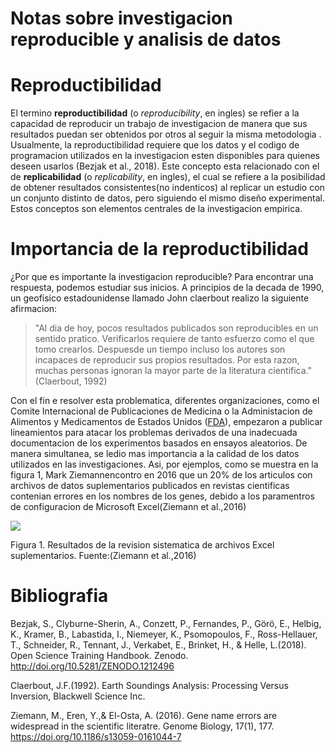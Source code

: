 # Notas sobre investigacion reproducible y analisis de datos
# Reproductibilidad

El termino __reproductibilidad__ (o _reproducibility_, en ingles) se refier a la capacidad de reproducir un trabajo de investigacion de manera que sus resultados puedan ser obtenidos por otros al seguir la misma metodologia .
Usualmente, la reproductibilidad requiere que los datos y el codigo de programacion utilizados en la investigacion esten disponibles para quienes deseen usarlos (Bezjak et al., 2018). Este concepto esta relacionado con el de __replicabilidad__ (o _replicability_, en ingles), el cual se refiere a la posibilidad de obtener resultados consistentes(no indenticos) al replicar un estudio con un conjunto distinto de datos, pero siguiendo el mismo diseño experimental. Estos conceptos son elementos centrales de la investigacion empirica.

# Importancia de la reproductibilidad 

¿Por que es importante la investigacion reproducible? Para encontrar una respuesta, podemos estudiar sus inicios. A principios de la decada de 1990, un geofisico estadounidense llamado John claerbout realizo la siguiente afirmacion:

>"Al dia de hoy, pocos resultados publicados son reproducibles en un sentido pratico. Verificarlos requiere de tanto
> esfuerzo como el que tomo crearlos. Despuesde un tiempo incluso los autores son incapaces de reproducir sus
> propios resultados. Por esta razon, muchas personas ignoran la mayor parte de la literatura cientifica."(Claerbout,
> 1992)

Con el fin e resolver esta problematica, diferentes organizaciones, como el Comite Internacional de Publicaciones de Medicina o la Administacion de Alimentos y Medicamentos de Estados Unidos ([FDA]( https://www.fda.gov/)), empezaron a publicar lineamientos para atacar los problemas derivados de una inadecuada documentacion de los experimentos basados en ensayos aleatorios. De manera simultanea, se ledio mas importancia a la calidad de los datos utilizados en las investigaciones.
Asi, por ejemplos, como se muestra en la figura 1, Mark Ziemannencontro en 2016 que un 20% de los articulos con archivos de datos suplementarios publicados en revistas cientificas contenian errores en los nombres de los genes, debido a los paramentros de configuracion de Microsoft Excel(Ziemann et al.,2016)

![](https://geoprocesamiento-2020i.github.io/laboratorio-01-markdown/ZiemannEtAlFig1.png)

Figura 1. Resultados de la revision sistematica de archivos Excel suplementarios. Fuente:(Ziemann et al.,2016)

# Bibliografia
Bezjak, S., Clyburne-Sherin, A., Conzett, P., Fernandes, P., Görö, E., Helbig, K., Kramer, B., Labastida, I., Niemeyer, K.,
Psomopoulos, F., Ross-Hellauer, T., Schneider, R., Tennant, J., Verkabet, E., Brinket, H., & Helle, L.(2018). Open Science Training Handbook. Zenodo. http://doi.org/10.5281/ZENODO.1212496

Claerbout, J.F.(1992). Earth Soundings Analysis: Processing Versus Inversion, Blackwell Science Inc.

Ziemann, M., Eren, Y.,& El-Osta, A. (2016). Gene name errors are widespread in the scientific literatre. Genome Biology, 17(1), 177. https://doi.org/10.1186/s13059-0161044-7
